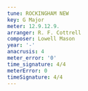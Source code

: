 ```yaml
---
tune: ROCKINGHAM NEW
key: G Major
meter: 12.9.12.9.
arranger: R. F. Cottrell
composer: Lowell Mason
year: '-'
anacrusis: 4
meter_error: '0'
time_signature: 4/4
meterError: 0
timeSignature: 4/4
---
```

